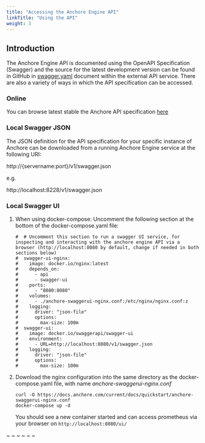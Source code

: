 ```yaml
---
title: "Accessing the Anchore Engine API"
linkTitle: "Using the API"
weight: 3
---
```


## Introduction

The Anchore Engine API is documented using the OpenAPI Specification (Swagger) and the source for the latest development version can be found in GitHub in [swagger.yaml](https://github.com/anchore/anchore-engine/blob/master/anchore_engine/services/apiext/swagger/swagger.yaml) document within the external API service.  There are also a variety of ways in which the API specification can be accessed.

### Online

You can browse latest stable the Anchore API specification [here](./specs/swagger.yaml)

### Local Swagger JSON

The JSON definition for the API specification for your specific instance of Anchore can be downloaded from a running Anchore Engine service at the following URI:

http://{servername:port}/v1/swagger.json

e.g.

http://localhost:8228/v1/swagger.json

### Local Swagger UI

1. When using docker-compose: Uncomment the following section at the bottom of the docker-compose.yaml file:

    ```
    #  # Uncomment this section to run a swagger UI service, for inspecting and interacting with the anchore engine API via a browser (http://localhost:8080 by default, change if needed in both sections below)
    #  swagger-ui-nginx:
    #    image: docker.io/nginx:latest
    #    depends_on:
    #      - api
    #      - swagger-ui
    #    ports:
    #      - "8080:8080"
    #    volumes:
    #      - ./anchore-swaggerui-nginx.conf:/etc/nginx/nginx.conf:z
    #    logging:
    #      driver: "json-file"
    #      options:
    #        max-size: 100m
    #  swagger-ui:
    #    image: docker.io/swaggerapi/swagger-ui
    #    environment:
    #      - URL=http://localhost:8080/v1/swagger.json
    #    logging:
    #      driver: "json-file"
    #      options:
    #        max-size: 100m
    ```

1. Download the nginx configuration into the same directory as the docker-compose.yaml file, with name _anchore-swaggerui-nginx.conf_

    ```
    curl -O https://docs.anchore.com/current/docs/quickstart/anchore-swaggerui-nginx.conf
    docker-compose up -d
    ```

    You should see a new container started and can access prometheus via your browser on `http://localhost:8080/ui/`

~
~
~
~
~
~

